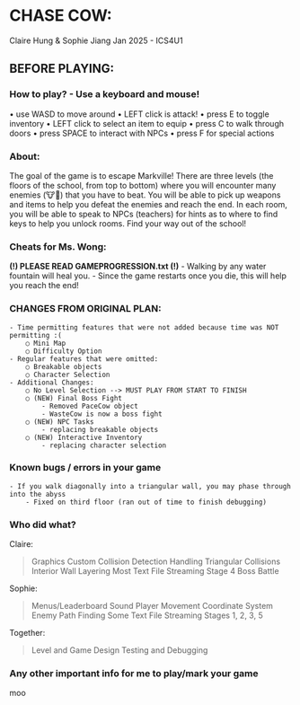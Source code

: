 # CHASE COW: 
Claire Hung & Sophie Jiang
Jan 2025 - ICS4U1

## BEFORE PLAYING:

### How to play? - Use a keyboard and mouse!
• use WASD to move around
• LEFT click is attack!
• press E to toggle inventory
	• LEFT click to select an item to equip 
• press C to walk through doors
• press SPACE to interact with NPCs
• press F for special actions

### About:
The goal of the game is to escape Markville! There are three levels (the floors of the school, from top to bottom) where you will encounter many enemies (🐮🐄) that you have to beat. You will be able to pick up weapons and items to help you defeat the enemies and reach the end. In each room, you will be able to speak to NPCs (teachers) for hints as to where to find keys to help you unlock rooms. Find your way out of the school!

### Cheats for Ms. Wong: 
**(!) PLEASE READ GAMEPROGRESSION.txt (!)**
	- Walking by any water fountain will heal you.
	- Since the game restarts once you die, this will help you reach the end!

### CHANGES FROM ORIGINAL PLAN:
	- Time permitting features that were not added because time was NOT permitting :(
		○ Mini Map
		○ Difficulty Option
	- Regular features that were omitted:
		○ Breakable objects
		○ Character Selection
	- Additional Changes:
		○ No Level Selection --> MUST PLAY FROM START TO FINISH
		○ (NEW) Final Boss Fight
			- Removed PaceCow object
			- WasteCow is now a boss fight
		○ (NEW) NPC Tasks
			- replacing breakable objects
		○ (NEW) Interactive Inventory
			- replacing character selection

### Known bugs / errors in your game
	- If you walk diagonally into a triangular wall, you may phase through into the abyss
		- Fixed on third floor (ran out of time to finish debugging)

### Who did what?

Claire:
> Graphics
> Custom Collision Detection
> Handling Triangular Collisions
> Interior Wall Layering
> Most Text File Streaming
> Stage 4
> Boss Battle

Sophie:
> Menus/Leaderboard
> Sound
> Player Movement
> Coordinate System
> Enemy Path Finding
> Some Text File Streaming
> Stages 1, 2, 3, 5

Together:
> Level and Game Design
> Testing and Debugging

### Any other important info for me to play/mark your game
moo